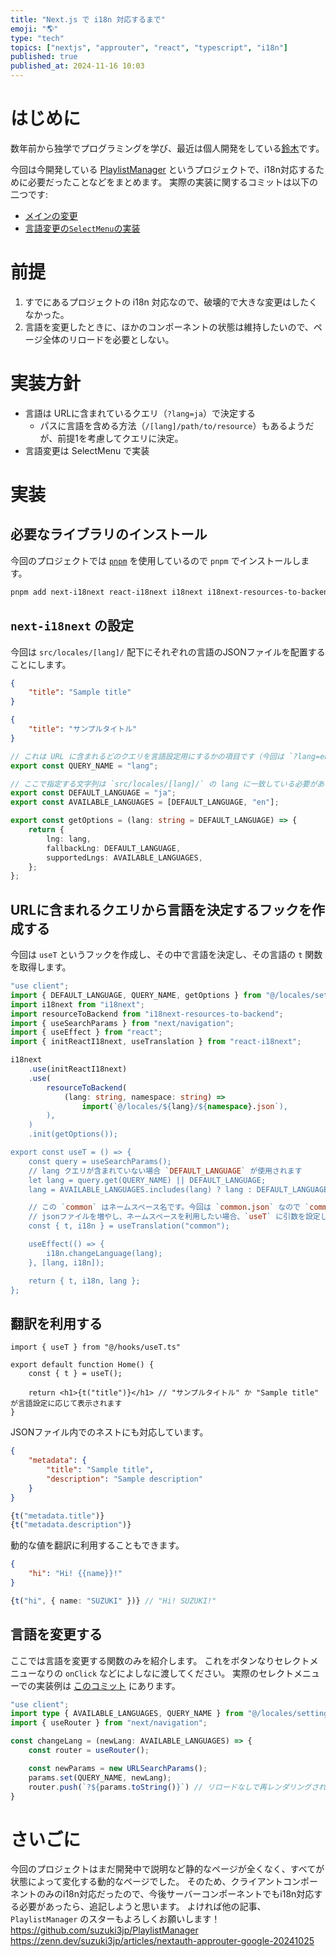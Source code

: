 ```yaml
---
title: "Next.js で i18n 対応するまで"
emoji: "🌎"
type: "tech"
topics: ["nextjs", "approuter", "react", "typescript", "i18n"]
published: true
published_at: 2024-11-16 10:03
---
```


# はじめに
数年前から独学でプログラミングを学び、最近は個人開発をしている[鈴木](https://github.com/suzuki3jp)です。

今回は今開発している [PlaylistManager](https://github.com/suzuki3jp/PlaylistManager) というプロジェクトで、i18n対応するために必要だったことなどをまとめます。
実際の実装に関するコミットは以下の二つです:  
- [メインの変更](https://github.com/suzuki3jp/PlaylistManager/commit/384d57644c6782088b8e74a3e61e1da24cc8bd6c)
- [言語変更の`SelectMenu`の実装](https://github.com/suzuki3jp/PlaylistManager/commit/140fe3a682f9d82355f0493fe57a50c0467a3fce)
# 前提
1. すでにあるプロジェクトの i18n 対応なので、破壊的で大きな変更はしたくなかった。
2. 言語を変更したときに、ほかのコンポーネントの状態は維持したいので、ページ全体のリロードを必要としない。

# 実装方針
- 言語は URLに含まれているクエリ（`?lang=ja`）で決定する
  - パスに言語を含める方法（`/[lang]/path/to/resource`）もあるようだが、前提1を考慮してクエリに決定。
- 言語変更は SelectMenu で実装

# 実装
## 必要なライブラリのインストール
今回のプロジェクトでは [`pnpm`](https://pnpm.io/) を使用しているので `pnpm` でインストールします。
```bash
pnpm add next-i18next react-i18next i18next i18next-resources-to-backend
```

## `next-i18next` の設定
今回は `src/locales/[lang]/` 配下にそれぞれの言語のJSONファイルを配置することにします。
```json:src/locales/en/common.json
{
    "title": "Sample title"
}
```
```json:src/locales/ja/common.json
{
    "title": "サンプルタイトル"
}
```
```ts:src/locales/settings.ts
// これは URL に含まれるどのクエリを言語設定用にするかの項目です（今回は `?lang=en`）
export const QUERY_NAME = "lang";

// ここで指定する文字列は `src/locales/[lang]/` の lang に一致している必要があります。
export const DEFAULT_LANGUAGE = "ja";
export const AVAILABLE_LANGUAGES = [DEFAULT_LANGUAGE, "en"];

export const getOptions = (lang: string = DEFAULT_LANGUAGE) => {
	return {
		lng: lang,
		fallbackLng: DEFAULT_LANGUAGE,
		supportedLngs: AVAILABLE_LANGUAGES,
	};
};
```

## URLに含まれるクエリから言語を決定するフックを作成する
今回は `useT` というフックを作成し、その中で言語を決定し、その言語の `t` 関数を取得します。
```ts:src/hooks/useT.ts
"use client";
import { DEFAULT_LANGUAGE, QUERY_NAME, getOptions } from "@/locales/settings";
import i18next from "i18next";
import resourceToBackend from "i18next-resources-to-backend";
import { useSearchParams } from "next/navigation";
import { useEffect } from "react";
import { initReactI18next, useTranslation } from "react-i18next";

i18next
	.use(initReactI18next)
	.use(
		resourceToBackend(
			(lang: string, namespace: string) =>
				import(`@/locales/${lang}/${namespace}.json`),
		),
	)
	.init(getOptions());

export const useT = () => {
	const query = useSearchParams();
    // lang クエリが含まれていない場合 `DEFAULT_LANGUAGE` が使用されます
	let lang = query.get(QUERY_NAME) || DEFAULT_LANGUAGE;
	lang = AVAILABLE_LANGUAGES.includes(lang) ? lang : DEFAULT_LANGUAGE;

    // この `common` はネームスペース名です。今回は `common.json` なので `common` を設定
    // jsonファイルを増やし、ネームスペースを利用したい場合、`useT` に引数を設定しましょう
	const { t, i18n } = useTranslation("common");

	useEffect(() => {
		i18n.changeLanguage(lang);
	}, [lang, i18n]);

    return { t, i18n, lang };
};
```

## 翻訳を利用する
```tsx:src/app/page.tsx
import { useT } from "@/hooks/useT.ts"

export default function Home() {
    const { t } = useT();

    return <h1>{t("title")}</h1> // "サンプルタイトル" か "Sample title" が言語設定に応じて表示されます
}
```

JSONファイル内でのネストにも対応しています。
```json:src/locales/en/common.json
{
    "metadata": {
        "title": "Sample title",
        "description": "Sample description"
    }
}
```
```ts
{t("metadata.title")}
{t("metadata.description")}
```

動的な値を翻訳に利用することもできます。
```json:src/locales/en/common.json
{
    "hi": "Hi! {{name}}!"
}
```
```ts
{t("hi", { name: "SUZUKI" })} // "Hi! SUZUKI!"
```

## 言語を変更する
ここでは言語を変更する関数のみを紹介します。
これをボタンなりセレクトメニューなりの `onClick` などによしなに渡してください。
実際のセレクトメニューでの実装例は [このコミット](https://github.com/suzuki3jp/PlaylistManager/commit/140fe3a682f9d82355f0493fe57a50c0467a3fce#diff-32d6906cd67f2c1b2857da9d190d9a8e175d972f98249c599c8015aa148511ef) にあります。
```ts
"use client";
import type { AVAILABLE_LANGUAGES, QUERY_NAME } from "@/locales/settings.json";
import { useRouter } from "next/navigation";

const changeLang = (newLang: AVAILABLE_LANGUAGES) => {
    const router = useRouter();

    const newParams = new URLSearchParams();
    params.set(QUERY_NAME, newLang);
    router.push(`?${params.toString()}`) // リロードなしで再レンダリングされる（たぶん）
}
```

# さいごに
今回のプロジェクトはまだ開発中で説明など静的なページが全くなく、すべてが状態によって変化する動的なページでした。
そのため、クライアントコンポーネントのみのi18n対応だったので、今後サーバーコンポーネントでもi18n対応する必要があったら、追記しようと思います。
よければ他の記事、`PlaylistManager` のスターもよろしくお願いします！
https://github.com/suzuki3jp/PlaylistManager
https://zenn.dev/suzuki3jp/articles/nextauth-approuter-google-20241025